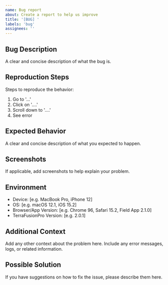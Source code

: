 ```yaml
---
name: Bug report
about: Create a report to help us improve
title: '[BUG] '
labels: 'bug'
assignees: ''
---
```


## Bug Description
A clear and concise description of what the bug is.

## Reproduction Steps
Steps to reproduce the behavior:
1. Go to '...'
2. Click on '....'
3. Scroll down to '....'
4. See error

## Expected Behavior
A clear and concise description of what you expected to happen.

## Screenshots
If applicable, add screenshots to help explain your problem.

## Environment
 - Device: [e.g. MacBook Pro, iPhone 12]
 - OS: [e.g. macOS 12.1, iOS 15.2]
 - Browser/App Version: [e.g. Chrome 96, Safari 15.2, Field App 2.1.0]
 - TerraFusionPro Version: [e.g. 2.0.1]

## Additional Context
Add any other context about the problem here. Include any error messages, logs, or related information.

## Possible Solution
If you have suggestions on how to fix the issue, please describe them here.
